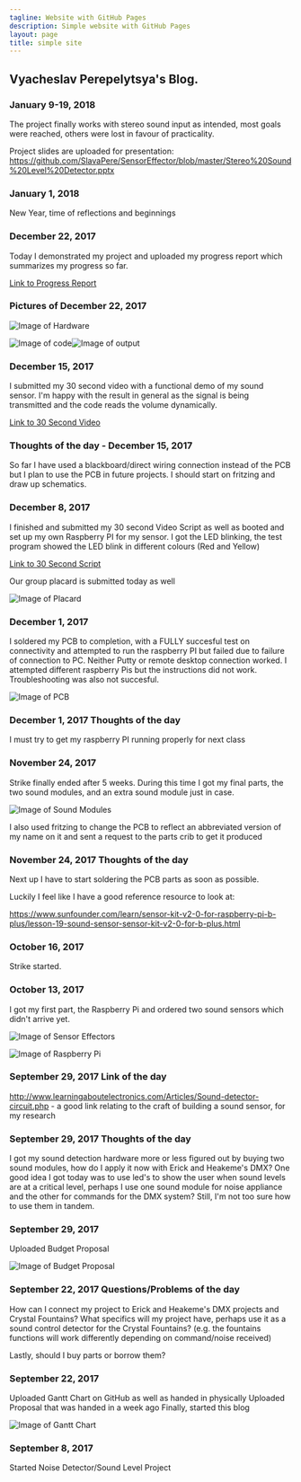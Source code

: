 ```yaml
---
tagline: Website with GitHub Pages
description: Simple website with GitHub Pages
layout: page
title: simple site
---
```


Vyacheslav Perepelytsya's Blog.
-------------
### January 9-19, 2018

The project finally works with stereo sound input as intended, most goals were reached, others were lost in favour of practicality.

Project slides are uploaded for presentation: 
https://github.com/SlavaPere/SensorEffector/blob/master/Stereo%20Sound%20Level%20Detector.pptx

### January 1, 2018 

New Year, time of reflections and beginnings

### December 22, 2017

Today I demonstrated my project and uploaded my progress report which summarizes my progress so far.

[Link to Progress Report](https://github.com/SlavaPere/SensorEffector/blob/master/VPProgressReport.docx)

### Pictures of December 22, 2017

![Image of Hardware](https://raw.githubusercontent.com/SlavaPere/SensorEffector/master/progress.bmp)

![Image of code](https://raw.githubusercontent.com/SlavaPere/SensorEffector/master/Code.PNG)![Image of output](https://raw.githubusercontent.com/SlavaPere/SensorEffector/master/IMG_20171222_140852861.jpg)

### December 15, 2017

I submitted my 30 second video with a functional demo of my sound sensor. I'm happy with the result in general as the signal is being transmitted and the code reads the volume dynamically.

[Link to 30 Second Video](https://raw.githubusercontent.com/SlavaPere/SensorEffector/master/SoundSensor.mp4)

### Thoughts of the day - December 15, 2017

So far I have used a blackboard/direct wiring connection instead of the PCB but I plan to use the PCB in future projects. I should start on fritzing and draw up schematics.

### December 8, 2017

I finished and submitted my 30 second Video Script as well as booted and set up my own Raspberry PI for my sensor. I got the LED blinking, the test program showed the LED blink in different colours (Red and Yellow)

[Link to 30 Second Script](https://github.com/SlavaPere/SensorEffector/blob/master/30SecScript.docx)

Our group placard is submitted today as well

![Image of Placard](https://raw.githubusercontent.com/ErickCantos13/SensorEffector/master/Images/placard.JPG)

### December 1, 2017

I soldered my PCB to completion, with a FULLY succesful test on connectivity and attempted to run the raspberry PI but failed due to failure of connection to PC. Neither Putty or remote desktop connection worked. I attempted different raspberry Pis but the instructions did not work. Troubleshooting was also not succesful.

![Image of PCB](https://raw.githubusercontent.com/SlavaPere/SensorEffector/master/asdf.jpg)

### December 1, 2017 Thoughts of the day

I must try to get my raspberry PI running properly for next class

### November 24, 2017

Strike finally ended after 5 weeks.
During this time I got my final parts, the two sound modules, and an extra sound module just in case.

![Image of Sound Modules](https://raw.githubusercontent.com/SlavaPere/SensorEffector/master/sensors.png)

I also used fritzing to change the PCB to reflect an abbreviated version of my name on it and sent a request to the parts crib to get it produced

### November 24, 2017 Thoughts of the day

Next up I have to start soldering the PCB parts as soon as possible.

Luckily I feel like I have a good reference resource to look at:

https://www.sunfounder.com/learn/sensor-kit-v2-0-for-raspberry-pi-b-plus/lesson-19-sound-sensor-sensor-kit-v2-0-for-b-plus.html

### October 16, 2017

Strike started.

### October 13, 2017

I got my first part, the Raspberry Pi and ordered two sound sensors which didn't arrive yet.

![Image of Sensor Effectors](https://raw.githubusercontent.com/SlavaPere/SensorEffector/master/Capture.PNG)

![Image of Raspberry Pi](https://raw.githubusercontent.com/SlavaPere/SensorEffector/master/raspberrypi.jpg)

### September 29, 2017 Link of the day

http://www.learningaboutelectronics.com/Articles/Sound-detector-circuit.php - a good link relating to the craft of building a sound sensor, for my research

### September 29, 2017 Thoughts of the day

I got my sound detection hardware more or less figured out by buying two sound modules, how do I apply it now with Erick and Heakeme's DMX? 
One good idea I got today was to use led's to show the user when sound levels are at a critical level, perhaps I use one sound module for noise appliance and the other for commands for the DMX system? Still, I'm not too sure how to use them in tandem.

### September 29, 2017

Uploaded Budget Proposal

![Image of Budget Proposal](https://raw.githubusercontent.com/SlavaPere/SensorEffector/master/Capturebudget.PNG)

### September 22, 2017 Questions/Problems of the day

How can I connect my project to Erick and Heakeme's DMX projects and Crystal Fountains?
What specifics will my project have, perhaps use it as a sound control detector for the Crystal Fountains?
(e.g. the fountains functions will work differently depending on command/noise received)

Lastly, should I buy parts or borrow them?

### September 22, 2017

Uploaded Gantt Chart on GitHub as well as handed in physically 
Uploaded Proposal that was handed in a week ago
Finally, started this blog

![Image of Gantt Chart](https://raw.githubusercontent.com/SlavaPere/SensorEffector/master/Capture2.PNG)

### September 8, 2017

Started Noise Detector/Sound Level Project
